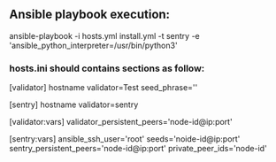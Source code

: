 
## Ansible playbook execution:
ansible-playbook -i hosts.yml install.yml -t sentry -e 'ansible_python_interpreter=/usr/bin/python3'

### hosts.ini should contains sections as follow:

[validator]
hostname validator=Test seed_phrase=''

[sentry]
hostname validator=sentry

[validator:vars]
validator_persistent_peers='node-id@ip:port'

[sentry:vars]
ansible_ssh_user='root'
seeds='noide-id@ip:port'
sentry_persistent_peers='node-id@ip:port'
private_peer_ids='node-id'